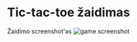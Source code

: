 # Tic-tac-toe žaidimas

Žaidimo screenshot'as
![game screenshot](https://github.com/dom404/tictactoe/blob/main/screenshot.png?raw=true "Game won by Player1")